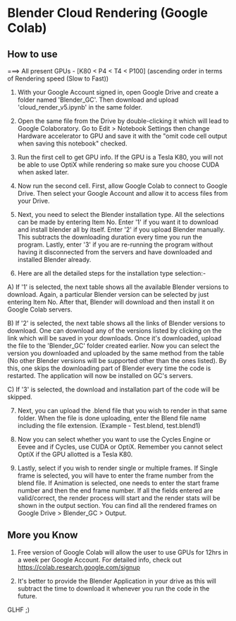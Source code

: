 # Blender Cloud Rendering (Google Colab)


## How to use

===> All present GPUs - [K80 < P4 < T4 < P100]  (ascending order in terms of Rendering speed (Slow to Fast))

1) With your Google Account signed in, open Google Drive and create a folder named 'Blender_GC'. Then download and upload 'cloud_render_v5.ipynb' in the same folder.

2) Open the same file from the Drive by double-clicking it which will lead to Google Colaboratory. Go to Edit > Notebook Settings then change Hardware accelerator to GPU and save it with the "omit code cell output when saving this notebook" checked. 

3) Run the first cell to get GPU info. If the GPU is a Tesla K80, you will not be able to use OptiX while rendering so make sure you choose CUDA when asked later.

4) Now run the second cell. First, allow Google Colab to connect to Google Drive. Then select your Google Account and allow it to access files from your Drive.

5) Next, you need to select the Blender installation type. All the selections can be made by entering Item No. Enter '1' if you want it to download and install blender all by itself. Enter '2' if you upload Blender manually. This subtracts the downloading duration every time you run the program. Lastly, enter '3' if you are re-running the program without having it disconnected from the servers and have downloaded and installed Blender already.

6) Here are all the detailed steps for the installation type selection:-

A) If '1' is selected, the next table shows all the available Blender versions to download. Again, a particular Blender version can be selected by just entering Item No.
After that, Blender will download and then install it on Google Colab servers.

B) If '2' is selected, the next table shows all the links of Blender versions to download. One can download any of the versions listed by clicking on the link which will be saved in your downloads. Once it's downloaded, upload the file to the 'Blender_GC' folder created earlier.
Now you can select the version you downloaded and uploaded by the same method from the table (No other Blender versions will be supported other than the ones listed). By this, one skips the downloading part of Blender every time the code is restarted. The application will now be installed on GC's servers.

C) If '3' is selected, the download and installation part of the code will be skipped.

7) Next, you can upload the .blend file that you wish to render in that same folder. When the file is done uploading, enter the Blend file name including the file extension. (Example - Test.blend, test.blend1)

8) Now you can select whether you want to use the Cycles Engine or Eevee and if Cycles, use CUDA or OptiX. Remember you cannot select OptiX if the GPU allotted is a Tesla K80.

9) Lastly, select if you wish to render single or multiple frames. If Single frame is selected, you will have to enter the frame number from the blend file. If Animation is selected, one needs to enter the start frame number and then the end frame number. If all the fields entered are valid/correct, the render process will start and the render stats will be shown in the output section. You can find all the rendered frames on Google Drive > Blender_GC > Output. 


## More you Know

1. Free version of Google Colab will allow the user to use GPUs for 12hrs in a week per Google Account. For detailed info, check out  https://colab.research.google.com/signup

2. It's better to provide the Blender Application in your drive as this will subtract the time to download it whenever you run the code in the future.

GLHF ;)

